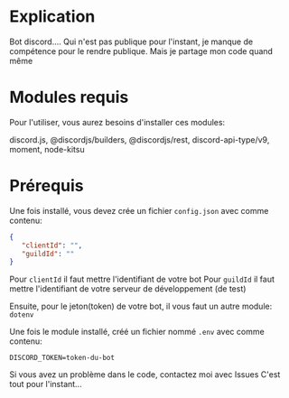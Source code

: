 # Explication


Bot discord.... Qui n'est pas publique pour l'instant, je manque de compétence pour le rendre publique.
Mais je partage mon code quand même

# Modules requis
Pour l'utiliser, vous aurez besoins d'installer ces modules:

discord.js, @discordjs/builders, @discordjs/rest, discord-api-type/v9, moment, node-kitsu


# Prérequis
Une fois installé, vous devez crée un fichier `config.json` avec comme contenu:

```json
{
   "clientId": "",
   "guildId": ""
}
```

Pour `clientId` il faut mettre l'identifiant de votre bot
Pour `guildId` il faut mettre l'identifiant de votre serveur de développement (de test)

Ensuite, pour le jeton(token) de votre bot, il vous faut un autre module: `dotenv`

Une fois le module installé, créé un fichier nommé `.env` avec comme contenu:
```
DISCORD_TOKEN=token-du-bot
```


Si vous avez un problème dans le code, contactez moi avec Issues
C'est tout pour l'instant...

